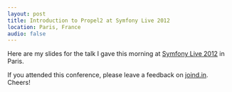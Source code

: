 ```yaml
---
layout: post
title: Introduction to Propel2 at Symfony Live 2012
location: Paris, France
audio: false
---
```


Here are my slides for the talk I gave this morning at [Symfony Live
2012](http://paris2012.live.symfony.com/) in Paris.

<script class="speakerdeck-embed" data-id="4fd1d178469d200187014dff" data-ratio="1.3333333333333333" src="//speakerdeck.com/assets/embed.js">
</script>

If you attended this conference, please leave a feedback on
[joind.in](https://joind.in/talk/view/6589). Cheers!
